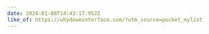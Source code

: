 ```yaml
---
date: 2024-01-08T14:43:17.952Z
like_of: https://whydoweinterface.com/?utm_source=pocket_mylist
---
```

